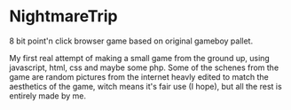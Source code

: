 # NightmareTrip
8 bit point'n click browser game based on original gameboy pallet.

My first real attempt of making a small game from the ground up, using javascript, html, css and maybe some php. Some of the schenes from the game are random pictures from the internet heavly edited to match the aesthetics of the game, witch means it's fair use (I hope), but all the rest is entirely made by me.
